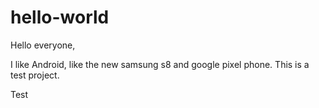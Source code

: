 # hello-world
Hello everyone,

I like Android, like the new samsung s8 and google pixel phone.
This is a test project.

Test
